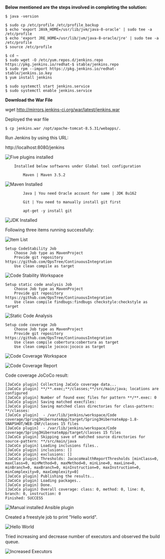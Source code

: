 **Below mentioned are the steps involved in completing the solution:**

    $ java -version
    
    $ sudo cp /etc/profile /etc/profile_backup
    $ echo 'export JAVA_HOME=/usr/lib/jvm/java-8-oracle' | sudo tee -a /etc/profile
    $ echo 'export JRE_HOME=/usr/lib/jvm/java-8-oracle/jre' | sudo tee -a /etc/profile
    $ source /etc/profile
    
    $ cd ~ 
    $ sudo wget -O /etc/yum.repos.d/jenkins.repo https://pkg.jenkins.io/redhat-$ stable/jenkins.repo
    $ sudo rpm --import https://pkg.jenkins.io/redhat-stable/jenkins.io.key
    $ yum install jenkins
    
    $ sudo systemctl start jenkins.service
    $ sudo systemctl enable jenkins.service

**Download the War File**

wget http://mirrors.jenkins-ci.org/war/latest/jenkins.war

Deployed the war file

```$ cp jenkins.war /opt/apache-tomcat-8.5.31/webapps/.```

Run Jenkins by using this URL:

http://localhost:8080/jenkins

![Five plugins installed](https://github.com/its4cs/images/blob/master/1-JenkinsPlugins.png)

        Installed below softwares under Global tool configuration
    
            Maven | Maven 3.5.2

![Maven Installed](https://github.com/its4cs/images/blob/master/2-GTConf-mvn.png)

            Java | You need Oracle account for same | JDK 8u162
    
            Git | You need to manually install git first
    
            apt-get -y install git

![JDK Installed](https://github.com/its4cs/images/blob/master/2-GTConf-jdk.png)

Following three items running successfully:

![Item List]( https://github.com/its4cs/images/blob/master/3-ItemList.png)

    Setup CodeStability Job
        Choose Job type as MavenProject
        Provide git repository https://github.com/OpsTree/ContinuousIntegration
        Use clean compile as target

![Code Stability Workspace](https://github.com/its4cs/images/blob/master/3-1-ItemList.png)


    Setup static code analysis Job
        Choose Job type as MavenProject
        Provide git repository https://github.com/OpsTree/ContinuousIntegration
        Use clean compile findbugs:findbugs checkstyle:checkstyle as target

![Static Code Analysis](https://github.com/its4cs/images/blob/master/3-2-ItemList.png)


    Setup code coverage Job
        Choose Job type as MavenProject
        Provide git repository https://github.com/OpsTree/ContinuousIntegration
        Use clean compile cobertura:cobertura as target
        Use clean compile jococo:jococo as target 
![Code Coverage Workspace](https://github.com/its4cs/images/blob/master/3-3-ItemList.png)

![Code Coverage Report](https://github.com/its4cs/images/blob/master/3-3-ItemList.png)

Code coverage JoCoCo result:

```
[JaCoCo plugin] Collecting JaCoCo coverage data...
[JaCoCo plugin] **/**.exec;**/classes;**/src/main/java; locations are configured
[JaCoCo plugin] Number of found exec files for pattern **/**.exec: 0
[JaCoCo plugin] Saving matched execfiles:  
[JaCoCo plugin] Saving matched class directories for class-pattern: **/classes: 
[JaCoCo plugin]  - /var/lib/jenkins/workspace/Code coverage/Spring3HibernateApp/target/Spring3HibernateApp-1.8-SNAPSHOT/WEB-INF/classes 15 files
[JaCoCo plugin]  - /var/lib/jenkins/workspace/Code coverage/Spring3HibernateApp/target/classes 15 files
[JaCoCo plugin] Skipping save of matched source directories for source-pattern: **/src/main/java
[JaCoCo plugin] Loading inclusions files..
[JaCoCo plugin] inclusions: []
[JaCoCo plugin] exclusions: []
[JaCoCo plugin] Thresholds: JacocoHealthReportThresholds [minClass=0, maxClass=0, minMethod=0, maxMethod=0, minLine=0, maxLine=0, minBranch=0, maxBranch=0, minInstruction=0, maxInstruction=0, minComplexity=0, maxComplexity=0]
[JaCoCo plugin] Publishing the results..
[JaCoCo plugin] Loading packages..
[JaCoCo plugin] Done.
[JaCoCo plugin] Overall coverage: class: 0, method: 0, line: 0, branch: 0, instruction: 0
Finished: SUCCESS
```

![Manual installed Ansible plugin](https://github.com/its4cs/images/blob/master/JenkinsDay1Assignment1-ManualPlugin.png)

Created a freestyle job to print "Hello world".

![Hello World](https://github.com/its4cs/images/blob/master/JenkinsDay1Assignment1-HelloWorld.png)

Tried increasing and decrease number of executors and observed the build queue.

![Increased Executors](https://github.com/its4cs/images/blob/master/JenkinsDay1Assignment1-Executor.png)
